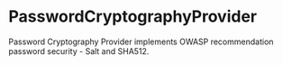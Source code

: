 # PasswordCryptographyProvider
Password Cryptography Provider implements OWASP recommendation password security - Salt and SHA512.
